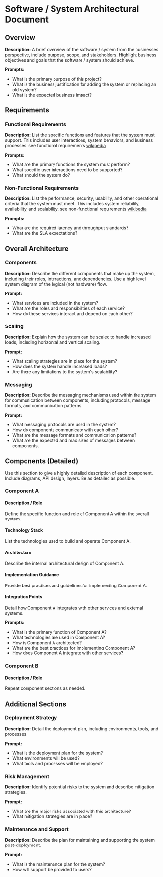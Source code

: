 # Software / System Architectural Document

## Overview
**Description:**
A brief overview of the software / system from the businesses perspective, include purpose, scope, and stakeholders.
Highlight business objectives and goals that the software / system should achieve.

**Prompts:**
- What is the primary purpose of this project?
- What is the business justification for adding the system or replacing an old system?
- What is the expected business impact?

## Requirements
### Functional Requirements
**Description:**
List the specific functions and features that the system must support. This includes user interactions, system behaviors, and business processes.
see functional requirements [wikipedia](https://en.wikipedia.org/wiki/Functional_requirement)

**Prompts:**
- What are the primary functions the system must perform?
- What specific user interactions need to be supported?
- What should the system do?

### Non-Functional Requirements
**Description:**
List the performance, security, usability, and other operational criteria that the system must meet. This includes system reliability, availability, and scalability.
see non-functional requirements [wikipedia](https://en.wikipedia.org/wiki/Non-functional_requirement)

**Prompts:**
- What are the required latency and throughput standards?
- What are the SLA expectations?

## Overall Architecture
### Components
**Description:**
Describe the different components that make up the system, including their roles, interactions, and dependencies.
Use a high level system diagram of the logical (not hardware) flow.

**Prompt:**
- What services are included in the system?
- What are the roles and responsibilities of each service?
- How do these services interact and depend on each other?

### Scaling
**Description:**
Explain how the system can be scaled to handle increased loads, including horizontal and vertical scaling.

**Prompt:**
- What scaling strategies are in place for the system?
- How does the system handle increased loads?
- Are there any limitations to the system's scalability?

### Messaging
**Description:**
Describe the messaging mechanisms used within the system for communication between components, including protocols, message formats, and communication patterns.

**Prompt:**
- What messaging protocols are used in the system?
- How do components communicate with each other?
- What are the message formats and communication patterns?
- What are the expected and max sizes of messages between components.

## Components (Detailed)
Use this section to give a highly detailed description of each component. Include diagrams, API design, layers. Be as
detailed as possible.

### Component A
#### Description / Role
Define the specific function and role of Component A within the overall system.

#### Technology Stack
List the technologies used to build and operate Component A.

#### Architecture
Describe the internal architectural design of Component A.

#### Implementation Guidance
Provide best practices and guidelines for implementing Component A.

#### Integration Points
Detail how Component A integrates with other services and external systems.

**Prompts:**
- What is the primary function of Component A?
- What technologies are used in Component A?
- How is Component A architected?
- What are the best practices for implementing Component A?
- How does Component A integrate with other services?

### Component B
#### Description / Role
Repeat component sections as needed.

## Additional Sections
### Deployment Strategy
**Description:**
Detail the deployment plan, including environments, tools, and processes.

**Prompt:**
- What is the deployment plan for the system?
- What environments will be used?
- What tools and processes will be employed?

### Risk Management
**Description:**
Identify potential risks to the system and describe mitigation strategies.

**Prompt:**
- What are the major risks associated with this architecture?
- What mitigation strategies are in place?

### Maintenance and Support
**Description:**
Describe the plan for maintaining and supporting the system post-deployment.

**Prompt:**
- What is the maintenance plan for the system?
- How will support be provided to users?
